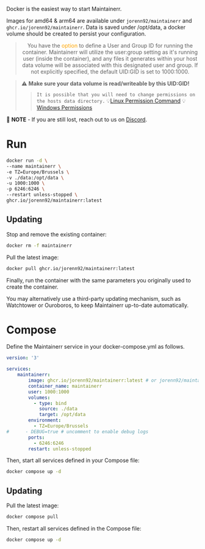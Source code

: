Docker is the easiest way to start Maintainerr.

Images for amd64 & arm64 are available under `jorenn92/maintainerr` and `ghcr.io/jorenn92/maintainerr`.
Data is saved under /opt/data, a docker volume should be created to persist your configuration. 


> <center>You have the <font color="orange"> option </font> to define a User and Group ID for running the container. Maintainerr will utilize the user:group setting as it's running user (inside the container), and any files it generates within your host data volume will be associated with this designated user and group. If not explicitly specified, the default UID:GID is set to 1000:1000.</center>

> :warning:  **Make sure your data volume is read/writeable by this UID:GID!**
 >> `It is possible that you will need to change permissions on the hosts data directory.`
 >>:bulb:[Linux Permission Command](https://www.ibm.com/docs/en/aix/7.1?topic=c-chown-command)
 >>:bulb:[Windows Permissions](https://v2cloud.com/tutorials/how-to-change-folder-permissions-on-windows)

 :memo: **NOTE** - If you are still lost, reach out to us on [Discord](https://discord.gg/WP4ZW2QYwk).

# Run

```bash
docker run -d \
--name maintainerr \
-e TZ=Europe/Brussels \
-v ./data:/opt/data \
-u 1000:1000 \
-p 6246:6246 \
--restart unless-stopped \
ghcr.io/jorenn92/maintainerr:latest
```

## Updating

Stop and remove the existing container:

```bash
docker rm -f maintainerr
```

Pull the latest image:

```bash
docker pull ghcr.io/jorenn92/maintainerr:latest
```

Finally, run the container with the same parameters you originally used to create the container.

You may alternatively use a third-party updating mechanism, such as Watchtower or Ouroboros, to keep Maintainerr up-to-date automatically.

# Compose

Define the Maintainerr service in your docker-compose.yml as follows. 

```Yaml
version: '3'

services:
    maintainerr:
        image: ghcr.io/jorenn92/maintainerr:latest # or jorenn92/maintainerr:latest
        container_name: maintainerr
        user: 1000:1000
        volumes:
          - type: bind
            source: ./data
            target: /opt/data
        environment:
          - TZ=Europe/Brussels
#      - DEBUG=true # uncomment to enable debug logs
        ports:
          - 6246:6246
        restart: unless-stopped
```

Then, start all services defined in your Compose file:

```bash
docker compose up -d
```

## Updating

Pull the latest image:

```bash
docker compose pull
```

Then, restart all services defined in the Compose file:

```bash
docker compose up -d
```